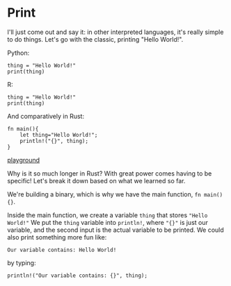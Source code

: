 # Print

I'll just come out and say it: in other interpreted languages, it's really simple to do things. Let's go with the classic, printing "Hello World!".

Python: 
```
thing = "Hello World!"
print(thing)
```

R:
```
thing = "Hello World!"
print(thing)
```

And comparatively in Rust:
```
fn main(){
    let thing="Hello World!";
    println!("{}", thing);
}
```
[playground](https://play.rust-lang.org/?version=stable&mode=debug&edition=2018&gist=b7a9925991302bdd3802fa2a25c89d0e)


Why is it so much longer in Rust? With great power comes having to be specific! Let's break it down based on what we learned so far.

We're building a binary, which is why we have the main function, `fn main(){}`. 

Inside the main function, we create a variable `thing` that stores `"Hello World!"` We put the `thing` variable into `println!`, where `"{}"` is just our variable, and the second input is the actual variable to be printed. We could also print something more fun like:

`Our variable contains: Hello World!` 

by typing:

`println!("Our variable contains: {}", thing);`
